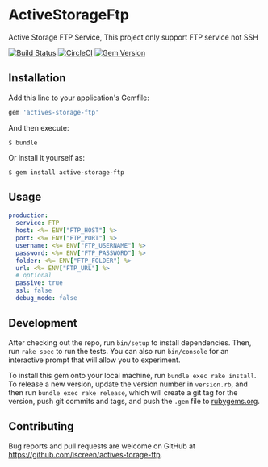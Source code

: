 # ActiveStorageFtp

Active Storage FTP Service, This project only support FTP service not SSH

[![Build Status](https://travis-ci.org/iscreen/active-storage-ftp.svg)](https://travis-ci.org/iscreen/active-storage-ftp)
[![CircleCI](https://circleci.com/gh/iscreen/active-storage-ftp.svg?style=svg)](https://circleci.com/gh/iscreen/active-storage-ftp)
[![Gem Version](https://badge.fury.io/rb/active-storage-ftp.svg)](https://badge.fury.io/rb/active-storage-ftp)


## Installation

Add this line to your application's Gemfile:

```ruby
gem 'actives-storage-ftp'
```

And then execute:

    $ bundle

Or install it yourself as:

    $ gem install active-storage-ftp

## Usage

```yml
production:
  service: FTP
  host: <%= ENV["FTP_HOST"] %>
  port: <%= ENV["FTP_PORT"] %>
  username: <%= ENV["FTP_USERNAME"] %>
  password: <%= ENV["FTP_PASSWORD"] %>
  folder: <%= ENV["FTP_FOLDER"] %>
  url: <%= ENV["FTP_URL"] %>
  # optional
  passive: true
  ssl: false
  debug_mode: false
```

## Development

After checking out the repo, run `bin/setup` to install dependencies. Then, run `rake spec` to run the tests. You can also run `bin/console` for an interactive prompt that will allow you to experiment.

To install this gem onto your local machine, run `bundle exec rake install`. To release a new version, update the version number in `version.rb`, and then run `bundle exec rake release`, which will create a git tag for the version, push git commits and tags, and push the `.gem` file to [rubygems.org](https://rubygems.org).

## Contributing

Bug reports and pull requests are welcome on GitHub at https://github.com/iscreen/actives-torage-ftp.
